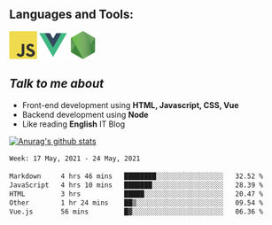 ## **Languages and Tools:**      
<code><img height="50" src="https://raw.githubusercontent.com/github/explore/80688e429a7d4ef2fca1e82350fe8e3517d3494d/topics/javascript/javascript.png"></code>
<code><img height="50"  src="https://raw.githubusercontent.com/github/explore/80688e429a7d4ef2fca1e82350fe8e3517d3494d/topics/vue/vue.png"></code>
<code><img height="50"  src="https://raw.githubusercontent.com/github/explore/80688e429a7d4ef2fca1e82350fe8e3517d3494d/topics/nodejs/nodejs.png"></code>

## *Talk to me about*
- Front-end development using **HTML, Javascript, CSS, Vue**
- Backend development using **Node**
- Like reading **English** IT Blog    

[![Anurag's github stats](https://github-readme-stats.vercel.app/api?username=qdi5)](https://github.com/anuraghazra/github-readme-stats)    

<!--START_SECTION:waka-->
```text
Week: 17 May, 2021 - 24 May, 2021

Markdown     4 hrs 46 mins   ████████░░░░░░░░░░░░░░░░░   32.52 % 
JavaScript   4 hrs 10 mins   ███████░░░░░░░░░░░░░░░░░░   28.39 % 
HTML         3 hrs           █████░░░░░░░░░░░░░░░░░░░░   20.47 % 
Other        1 hr 24 mins    ██▒░░░░░░░░░░░░░░░░░░░░░░   09.54 % 
Vue.js       56 mins         █▓░░░░░░░░░░░░░░░░░░░░░░░   06.36 % 
```
<!--END_SECTION:waka-->
